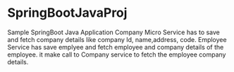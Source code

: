 # SpringBootJavaProj
Sample SpringBoot Java Application
Company Micro Service has to save and fetch company details like company Id, name,address, code.
Employee Service has save emplyee and fetch employee and company details of the employee. it make call to Company service to fetch the employee company details.

